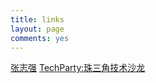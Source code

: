 ```yaml
---
title: links
layout: page
comments: yes
---
```


[张志强](http://zhiqiang.org)    [TechParty:珠三角技术沙龙](http://techparty.org)




